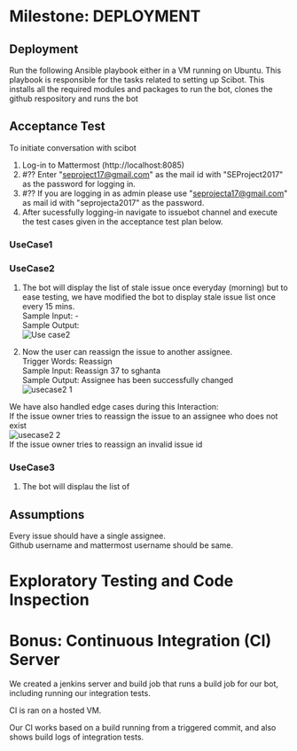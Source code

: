 # Milestone: DEPLOYMENT

## Deployment 
Run the following Ansible playbook either in a VM running on Ubuntu. 
This playbook is responsible for the tasks related to setting up Scibot. This installs all the required modules and packages to run the bot, clones the github respository and runs the bot

## Acceptance Test 
 To initiate conversation with scibot
1. Log-in to Mattermost (http://localhost:8085)
2. #?? Enter "seproject17@gmail.com" as the mail id with "SEProject2017" as the password for logging in.
3. #?? If you are logging in as admin please use "seprojecta17@gmail.com" as mail id with "seprojecta2017" as the password.
3. After sucessfully logging-in navigate to issuebot channel and execute the test cases given in the acceptance test plan below.

### UseCase1           



### UseCase2 
 1) The bot will display the list of stale issue once everyday (morning) but to ease testing, we have modified the bot to display stale issue list once every 15 mins.  
  Sample Input: -  
  Sample Output:   
  ![Use case2](https://media.github.ncsu.edu/user/11865/files/91297a00-1128-11ea-896e-fe0cb5583c71)    

 2) Now the user can reassign the issue to another assignee.  
  Trigger Words: Reassign  
  Sample Input: Reassign 37 to sghanta  
  Sample Output: Assignee has been successfully changed  
  ![usecase2 1](https://media.github.ncsu.edu/user/11865/files/8c64c600-1128-11ea-95f2-3c6375643579)

  We have also handled edge cases during this Interaction:  
  If the issue owner tries to reassign the issue to an assignee who does not exist  
   ![usecase2 2](https://media.github.ncsu.edu/user/11865/files/91297a00-1128-11ea-904c-9973cff624b6)  
  If the issue owner tries to reassign an invalid issue id  
   

### UseCase3
1) The bot will displau the list of   


## Assumptions  
Every issue should have a single assignee.  
Github username and mattermost username should be same.  


# Exploratory Testing and Code Inspection

# Bonus: Continuous Integration (CI) Server

We created a jenkins server and build job that runs a build job for our bot, including running our integration tests.

CI is ran on a hosted VM.

Our CI works based on a build running from a triggered commit, and also shows build logs of integration tests.


